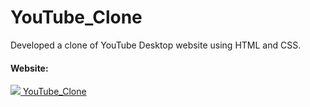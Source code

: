 ﻿# YouTube_Clone
Developed a clone of YouTube Desktop website using HTML and CSS.
<h4>Website:</h4>
<a href="https://bhaviknetam.github.io/YouTube_Clone/">
  <img src="https://th.bing.com/th?id=ODLS.c0f780d9-19dc-4880-9137-f40a77ad8077&w=32&h=32&qlt=90&pcl=fffffa&o=6&pid=1.2">
</a>
<a href="https://bhaviknetam.github.io/YouTube_Clone/">YouTube_Clone</a>
